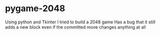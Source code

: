# pygame-2048
Using python and Tkinter I tried to build a 2048 game
Has a bug that it still adds a new block even if the committed move changes anything at all
